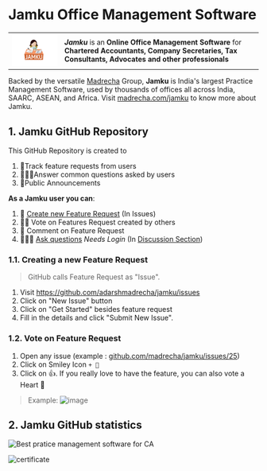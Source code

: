 # Jamku Office Management Software

<table border="0">
	<tr>
		<td><img src="https://raw.githubusercontent.com/madrecha/jamku/master/imgs/jamku_logo.svg" width="300" /></td>
		<td>
      <strong><em>Jamku</em></strong> is an <strong>Online Office Management Software</strong> for <strong>Chartered Accountants, Company Secretaries, Tax Consultants, Advocates and other professionals</strong>
    </td>
	</tr>
</table>

Backed by the versatile [Madrecha](https://madrecha.com/) Group, **Jamku** is India's largest Practice Management Software, used by thousands of offices all across India, SAARC, ASEAN, and Africa. Visit [madrecha.com/jamku](https://madrecha.com/jamku/) to know more about Jamku.

## 1. Jamku GitHub Repository

This GitHub Repository is created to 
1. 📃Track feature requests from users
2. 🙋🏻‍♀️Answer common questions asked by users
3. 📢Public Announcements 

**As a Jamku user you can**:

1. 📑 [Create new Feature Request](https://github.com/madrecha/jamku/issues/new/choose) (In Issues)
2. 👍🏻 Vote on Features Request created by others
3. 💬 Comment on Feature Request
4. 🤷🏻‍♀️ [Ask questions](https://github.com/madrecha/jamku/discussions/new?&category=QA) _Needs Login_ (In [Discussion Section](https://github.com/madrecha/jamku/discussions))


### 1.1. Creating a new Feature Request

> GitHub calls Feature Request as "Issue".

1. Visit https://github.com/adarshmadrecha/jamku/issues
1. Click on "New Issue" button
1. Click on "Get Started" besides feature request
1. Fill in the details and click "Submit New Issue".


### 1.2. Vote on Feature Request

1. Open any issue (example : [github.com/madrecha/jamku/issues/25](https://github.com/madrecha/jamku/issues/25))
2. Click on Smiley Icon `+ 🙂`
3. Click on 👍. If you really love to have the feature, you can also vote a Heart 🧡

  > Example: 
    ![image](https://user-images.githubusercontent.com/11911938/54923133-9eee8600-4f2f-11e9-9bd6-14968952e250.png)

## 2. Jamku GitHub statistics

![Best pratice management software for CA](https://repobeats.axiom.co/api/embed/82122906eaf9a3998659eed159568059d4e9665f.svg "Repobeats analytics image")



![certificate](https://user-images.githubusercontent.com/11911938/199308704-c30976bc-8817-4596-a15a-3090d03acae9.jpg)

